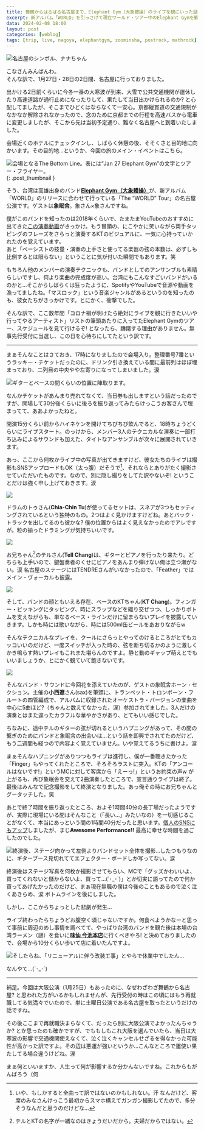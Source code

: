 ```yaml
---
title: 舞鶴からはるばる名古屋まで、Elephant Gym（大象體操）のライブを観にいった話
excerpt: 新アルバム「WORLD」を引っさげて現在ワールド・ツアー中のElephant Gymを観ようと、1月27日・28日とはるばる名古屋まで出かけてまいりましたので、いわゆるライブ・リポートを書いてみようと思います。なお公開が約2週間遅れなのは仕様。涙
data: 2024-02-08 18:00
layout: post
categories: [weblog]
tags: [trip, live, nagoya, elephantgym, zoominsha, postrock, mathrock]
---
```

![名古屋のシンボル、ナナちゃん][fig1]

こなさんみんばんわ。  
そんな訳で、1月27日・28日の2日間、名古屋に行っておりました。

出かける2日前くらいに今冬一番の大寒波が到来、大雪で公共交通機関が運休したり高速道路が通行止めになったりして、果たして当日出かけられるのか? と心配してましたが、そこまでひどくはならなくて一安心。京都縦貫道の交通規制がなかなか解除されなかったので、念のために京都までの行程を高速バスから電車に変更しましたが、そこから先は当初予定通り、難なく名古屋へと到着いたしました。

会場近くのホテルにチェックインし、しばらく休憩の後、そそくさと目的地に向かいます。その目的地…というか、今回の旅のメイン・イベントはこちら。

![会場となるThe Bottom Line。表には“Jan 27 Elephant Gym”の文字とツアー・フライヤー。][fig2]
{: .post_thumbnail }

そう、台湾は高雄出身のバンド[<b>Elephant Gym（大象體操）</b>][el_gym]が、新アルバム「WORLD」のリリースに合わせて行っている「The “WORLD” Tour」の名古屋公演です。ゲストは<b>象眠舎</b>。象さん×象さんですね。

僕がこのバンドを知ったのは2018年くらいで、たまたまYouTubeのおすすめに出てきた[この演奏動画][finger]がきっかけ。もう冒頭の、にこやかに笑いながら両手タッピングのフレーズをさらっと演奏するKTのビジュアルに、一気に心持っていかれたのを覚えています。  
あと「ベーシストの技量・演奏の上手さと使ってる楽器の弦の本数は、必ずしも比例するとは限らない」ということに気が付いた瞬間でもあります。笑

もちろん他のメンバーの演奏テクニックも、バンドとしてのアンサンブルも素晴らしいですし、何より楽曲の完成度が高い。台湾にもこんなすごいバンドがいるのかと…そこからしばらくは狂ったように、SpotifyやYouTubeで音源や動画を漁ってましたね。「マスロック」という音楽ジャンルがあるというのを知ったのも、彼女たちがきっかけです。とにかく、衝撃でした。

そんな訳で、ここ数年間「コロナ禍が明けたら絶対にライブを観に行きたいいや行ってやるアーティスト」リストの筆頭あたりに入ってたElephant Gymのツアー、スケジュールを見て行けるぞ! となったら、躊躇する理由がありません。無事先行受付に当選し、この日を心待ちにしてたという訳です。

- - -

まぁそんなことはさておき、17時になりましたので会場入り。整理番号7番というラッキー・チケットだったのに、ドリンク引き換えている間に最前列はほぼ埋まっており、二列目の中央やや左寄りになってしまいました。涙

![ギターとベースの間くらいの位置に陣取ります。][fig3]

なんかチケットがあんまり売れてなくて、当日券も出しますという話だったのですが、開場して30分後くらいに後ろを振り返ってみたらけっこうお客さんで埋まってて、ああよかったねと。

開演15分くらい前からハイネケンを開けてちびちび飲んでると、18時ちょうどくらいにライブスタート。のっけから、メンバー3人のテクニカルな演奏に一部打ち込みによるサウンドも加えた、タイトなアンサンブルが次々に展開されていきます。

あっ、ここから何枚かライブ中の写真が出てきますけど、彼女たちのライブは撮影もSNSアップロードもOK（太っ腹）だそうで[^1]、それならとありがたく撮影させていただいたものです。なので、別に隠し撮りをしてた訳やないぞ! ということだけは強く申し上げておきます。涙

![][fig4]

ドラムのトゥさん(<b>Chia-Chin Tu</b>)が使ってるセットは、スネアが3つもセッティングされているという独特のもの。2つはよく見かけますけどね。あとバック・トラックを出してるのも彼かな? 僕の位置からはよく見えなかったのでアレですが。粒の揃ったドラミングが気持ちいいです。

![][fig5]

お兄ちゃん[^2]のテルさん(<b>Tell Chang</b>)は、ギターとピアノを行ったり来たり。どちらも上手いので、鍵盤奏者のくせにピアノをあんまり弾けない俺は立つ瀬がない。涙 名古屋のステージにはTENDREさんがいなかったので、「Feather」ではメイン・ヴォーカルも披露。

![][fig6]

そして、バンドの顔ともいえる存在、ベースのKTちゃん(<b>KT Chang</b>)。フィンガー・ピッキングにタッピング、時にスラップなどを織り交ぜつつ、しっかりボトムを支えながらも、単なるベース・ラインだけに留まらないプレイを披露していきます。しかも時には歌いながら、時には500ml缶ビールをあおりながらw

そんなテクニカルなプレイを、クールにさらっとやってのけるところがとてもカッコいいのだけど、一度スイッチが入った時の、弦を断ち切るかのように激しくかき鳴らす熱いプレイもこれまた堪らんのですよ。静と動のギャップ萌えとでもいいましょうか、とにかく観ていて飽きないです。

![][fig7]

そんなバンド・サウンドに今回花を添えていたのが、ゲストの象眠舎ホーン・セクション。主催の<b>⼩⻄遼</b>さん(sax)を筆頭に、トランペット・トロンボーン・フルートの四管編成で、アルバムに収録されたオーケストラ・バージョンの楽曲を中心に5曲ほど?（ちゃんと数えてなかった、涙）参加されてました。3人だけの演奏とはまた違ったカラフルな華やかさがあり、とてもいい感じでした。

ちなみに、途中テルのギターの弦が切れるというハプニングがあって、その間の繋ぎのためにバンドと象眠舎の出会いは…という話を即興でされてたのだけど、もう二週間も経つので内容よく覚えていません。いや覚えてるうちに書けよ。涙

まぁそんなハプニングがありつつもライブは進行し、僕が一番聴きたかった「Finger」もやってくれたところで、そろそろラストに突入。KTの「アンコールはないです!」というMCに対して客席から「えーっ!」というお約束の声w が上がるも、再び象眠舎を交えて2曲演奏したところで、宣言通りライブは終了。最後はみんなで記念撮影をして終演となりました。あっ俺その時にお兄ちゃんとグータッチした。笑

あとで終了時間を振り返ったところ、およそ1時間40分の長丁場だったようですが、実際に現場にいる間はそんなこと（「長い…」みたいなの）を一切感じることがなくて、本当にあっという間の1時間40分だったと思います。[個人のSNSにもアップ][tweet]しましたが、まじ**Awesome Performance!!** 最高に幸せな時間を過ごしたのでした。

![終演後、ステージ向かって左側よりバンドセット全体を撮影…したつもりなのに、ギターブース見切れててエフェクター・ボードしか写ってない。涙][fig8]

終演後はステージ写真を何枚か撮影させてもらい、MCで「グッズかわいいよ、買ってくれないと儲からないよ、買って…(´･_･`)」とか切実に語ってたので何か買ってあげたかったのだけど、まぁ現在無職の僕は今後のこともあるので泣く泣くあきらめ、涙 ボトムラインを後にしました。

しかし、ここからちょっとした悲劇が発生…

ライブ終わったらちょうどお腹空く頃じゃないですか。何食べようかなーと思って事前に周辺のめし事情を調べてて、やっぱり台湾のバンドを観た後は本場の台湾ラーメン（謎）を食いに[<b>味仙 今池本店</b>][misen]に行くべきやろ! と決めておりましたので、会場から10分くらい歩いて店に着いたんですよ。

![そしたらね、「リニューアルに伴う改装工事」とやらで休業中でしたん…][fig9]

なんやて…(´･_･`)

- - - 

補足。今回は大阪公演（1月25日）もあったのに、なぜわざわざ舞鶴から名古屋? と思われた方がいるかもしれませんが、先行受付の時はこの頃にはもう再就職してる気満々でいたので、単に土曜日公演である名古屋を取ったというだけの話ですね。

その後ここまで再就職決まらなくて、だったら別に大阪公演でよかったんちゃうか? とか思ったのも確かですが、でももしもこれ大阪を選んでいたら、当日は大寒波の影響で交通機関使えなくて、泣く泣くキャンセルせざるを得なかった可能性が高かった訳ですよ。その辺は悪運が強いというか…こんなところで運使い果たしてる場合違うけどね。涙

まぁ何といいますか、人生って何が影響するか分かんないですね。これからもがんばろう（何


[el_gym]: https://elephantgym.co/
[finger]: https://www.youtube.com/watch?v=saccx5dTmKU "大象體操ElephantGym _ FINGER & 中途Midway【Live on Megaport Festival】"
[tweet]: https://twitter.com/JForg/status/1751246637320859830
[misen]: https://www.misen.ne.jp/

[fig1]: /images/2024/02/08/nagoya-nana.jpg
[fig2]: /images/2024/02/08/nagoya-bottomline.jpg
[fig3]: /images/2024/02/08/nagoya-before.jpg
[fig4]: /images/2024/02/08/nagoya-tu.jpg
[fig5]: /images/2024/02/08/nagoya-tell.jpg
[fig6]: /images/2024/02/08/nagoya-kt.jpg
[fig7]: /images/2024/02/08/nagoya-zoominsha.jpg
[fig8]: /images/2024/02/08/nagoya-after.jpg
[fig9]: /images/2024/02/08/nagoya-misen.jpg


[^1]: いや、もしかすると全曲って訳ではないのかもしれない。汗 なんだけど、客席のみなさんけっこう最初からスマホ構えてガンガン撮影してたので、多分そうなんだと思うのだけどな…
[^2]: テルとKTの名字が一緒なのはきょうだいだから。夫婦だからではない。

